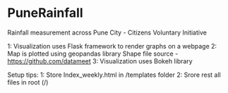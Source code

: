 # PuneRainfall
Rainfall measurement across Pune City - Citizens Voluntary Initiative

1: Visualization uses Flask framework to render graphs on a webpage
2: Map is plotted using geopandas library
   Shape file source - https://github.com/datameet
3: Visualization uses Bokeh library

Setup tips:
1: Store Index_weekly.html in /templates folder
2: Srore rest all files in root (/)
